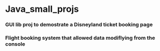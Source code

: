 # Java_small_projs

### GUI lib proj to demostrate a Disneyland ticket booking page

### Flight booking system that allowed data modiflying from the console 
